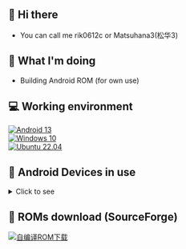 ## 👋 Hi there
- You can call me rik0612c or Matsuhana3(松华3)

## 🤔 What I'm doing
<!--- - Learning Android --->
- Building Android ROM (for own use)

<!--- 
- 👀 I’m interested in ...
- 🌱 I’m currently learning ...
- 💞️ I’m looking to collaborate on ...
- 📫 How to reach me ...
--->

<!---
rik0612c/rik0612c is a ✨ special ✨ repository because its `README.md` (this file) appears on your GitHub profile.
You can click the Preview link to take a look at your changes.
--->

## 💻 Working environment
[![Android 13](https://img.shields.io/badge/Android%2013-3ddc84?style=flat-square&logo=android&logoColor=ffffff)](https://www.android.com/android-13/)<br>
[![Windows 10](https://img.shields.io/badge/Windows%2010-00adef?style=flat-square&logo=windows&logoColor=ffffff)](#)<br>
[![Ubuntu 22.04](https://img.shields.io/badge/Ubuntu%2022%2e04-dd4814?style=flat-square&logo=ubuntu&logoColor=ffffff)](https://releases.ubuntu.com/22.04/)<br>

## 📱 Android Devices in use
<details><summary>Click to see</summary>

[![Redmi Note 4G](https://img.shields.io/badge/Redmi%20Note%204G-fd4900?style=flat-square&logo=xiaomi&logoColor=ffffff)](#)
[![Redmi 2](https://img.shields.io/badge/Redmi%202-fd4900?style=flat-square&logo=xiaomi&logoColor=ffffff)](https://www.mi.com/hongmi2)
[![Redmi Note 3](https://img.shields.io/badge/Redmi%20Note%203-fd4900?style=flat-square&logo=xiaomi&logoColor=ffffff)](https://www.mi.com/note3)
[![Redmi 3](https://img.shields.io/badge/Redmi%203-fd4900?style=flat-square&logo=xiaomi&logoColor=ffffff)](#)
[![Redmi 3S](https://img.shields.io/badge/Redmi%203S-fd4900?style=flat-square&logo=xiaomi&logoColor=ffffff)](https://www.mi.com/hongmi3s)
[![Redmi Pro](https://img.shields.io/badge/Redmi%20Pro-fd4900?style=flat-square&logo=xiaomi&logoColor=ffffff)](https://www.mi.com/redmipro)
[![Redmi 6](https://img.shields.io/badge/Redmi%206-fd4900?style=flat-square&logo=xiaomi&logoColor=ffffff)](https://www.mi.com/redmi6)
[![Redmi Note 4X](https://img.shields.io/badge/Redmi%20Note%204X-fd4900?style=flat-square&logo=xiaomi&logoColor=ffffff)](https://www.mi.com/redminote4x)
[![Redmi K20 Pro](https://img.shields.io/badge/Redmi%20K20%20Pro-fd4900?style=flat-square&logo=xiaomi&logoColor=ffffff)](https://www.mi.com/redmik20pro)<br>
[![Xiaomi Mi 2S](https://img.shields.io/badge/Xiaomi%20Mi%202S-fd4900?style=flat-square&logo=xiaomi&logoColor=ffffff)](https://p.www.xiaomi.com/zt/130406/params.html)
[![Xiaomi Mi 3TD](https://img.shields.io/badge/Xiaomi%20Mi%203TD-fd4900?style=flat-square&logo=xiaomi&logoColor=ffffff)](https://www.mi.com/mi3)
[![Xiaomi Mi PAD](https://img.shields.io/badge/Xiaomi%20Mi%20Pad-fd4900?style=flat-square&logo=xiaomi&logoColor=ffffff)](http://hd.mi.com/z/08311d/index.html)
[![Xiaomi Mi 4C](https://img.shields.io/badge/Xiaomi%20Mi%204CTC-fd4900?style=flat-square&logo=xiaomi&logoColor=ffffff)](https://www.mi.com/mi4)
[![Xiaomi Mi Note LTE](https://img.shields.io/badge/Xiaomi%20Mi%20NOTE%20LTE-fd4900?style=flat-square&logo=xiaomi&logoColor=ffffff)](https://www.mi.com/minote/specs)
[![Xiaomi Mi Note Pro](https://img.shields.io/badge/Xiaomi%20Mi%20NOTE%20Pro-fd4900?style=flat-square&logo=xiaomi&logoColor=ffffff)](http://hd.mi.com/z/07311e/index.html)<br>
[![Xiaomi Mi 4c](https://img.shields.io/badge/Xiaomi%20Mi%204c-fd4900?style=flat-square&logo=xiaomi&logoColor=ffffff)](https://www.mi.com/mi4c)
[![Xiaomi Mi 5s](https://img.shields.io/badge/Xiaomi%20Mi%205s-fd4900?style=flat-square&logo=xiaomi&logoColor=ffffff)](https://www.mi.com/mi5s)
[![Xiaomi Mi 5c](https://img.shields.io/badge/Xiaomi%20Mi%205c-fd4900?style=flat-square&logo=xiaomi&logoColor=ffffff)](https://www.mi.com/mi5c)
[![Xiaomi Mi 6](https://img.shields.io/badge/Xiaomi%20Mi%206-fd4900?style=flat-square&logo=xiaomi&logoColor=ffffff)](https://www.mi.com/mi6)
[![Xiaomi MIX 2](https://img.shields.io/badge/Xiaomi%20MIX%202-fd4900?style=flat-square&logo=xiaomi&logoColor=ffffff)](https://www.mi.com/mix2)
[![Xiaomi Mi 8](https://img.shields.io/badge/Xiaomi%20Mi%208-fd4900?style=flat-square&logo=xiaomi&logoColor=ffffff)](https://www.mi.com/tw/mi8)
[![Xiaomi MIX 4](https://img.shields.io/badge/Xiaomi%20MIX%204-fd4900?style=flat-square&logo=xiaomi&logoColor=ffffff)](https://www.mi.com/mix4)

[![Samsung GT-S7898](https://img.shields.io/badge/Samsang%20GT_S7898-1428a0?style=flat-square&logo=Samsung&logoColor=ffffff)](https://www.samsung.com/cn/support/model/GT-S7898RWACHM/)
[![Samsung SM-G3568V](https://img.shields.io/badge/Samsang%20SM_G3568V-1428a0?style=flat-square&logo=Samsung&logoColor=ffffff)](https://www.samsung.com/cn/support/model/SM-G3568HAVCHM/)
[![Samsung Galaxy Mega 6.3](https://img.shields.io/badge/Samsang%20Galaxy%20Mega%206.3-1428a0?style=flat-square&logo=Samsung&logoColor=ffffff)](#)
[![Samsung Galaxy ALPHA](https://img.shields.io/badge/Samsang%20Galaxy%20ALPHA-1428a0?style=flat-square&logo=Samsung&logoColor=ffffff)](https://www.samsung.com/hk_en/support/model/SM-G8508ZDSCHC/)
[![Samsung Galaxy on7_6](https://img.shields.io/badge/Samsang%20Galaxy%20On7_2016-1428a0?style=flat-square&logo=Samsung&logoColor=ffffff)](https://www.samsung.com/sec/support/model/SM-G610KZKAKTO/)<br>
[![Samsung Galaxy S III](https://img.shields.io/badge/Samsang%20Galaxy%20S%20III-1428a0?style=flat-square&logo=Samsung&logoColor=ffffff)](https://www.samsung.com/hk/support/model/GT-I9300RWDTGY/)
[![Samsung Galaxy S5](https://img.shields.io/badge/Samsang%20Galaxy%20S5-1428a0?style=flat-square&logo=Samsung&logoColor=ffffff)](https://www.samsung.com/cn/support/model/SM-G9008ZBACHM/)
[![Samsung Galaxy S6 Edge](https://img.shields.io/badge/Samsang%20Galaxy%20S6%20Edge-1428a0?style=flat-square&logo=Samsung&logoColor=ffffff)](https://www.samsung.com/cn/support/model/SM-G9250ZWATGY/)
[![Samsung Galaxy S7](https://img.shields.io/badge/Samsang%20Galaxy%20S7-1428a0?style=flat-square&logo=Samsung&logoColor=ffffff)](#)<br>
[![Samsung Galaxy S7 Edge](https://img.shields.io/badge/Samsang%20Galaxy%20S7%20Edge-1428a0?style=flat-square&logo=Samsung&logoColor=ffffff)](#)
[![Samsung Galaxy S8](https://img.shields.io/badge/Samsang%20Galaxy%20S8-1428a0?style=flat-square&logo=Samsung&logoColor=ffffff)](https://www.samsung.com/us/mobile/phones/galaxy-s/galaxy-s8-64gb--unlocked--sm-g950uzkaxaa)
[![Samsung Galaxy S9+](https://img.shields.io/badge/Samsang%20Galaxy%20S9+-1428a0?style=flat-square&logo=Samsung&logoColor=ffffff)](https://www.samsung.com/sec/business/smartphones/galaxy-s9/)
[![Samsung Galaxy S20 Ultra 5G](https://img.shields.io/badge/Samsang%20Galaxy%20S20%20Ultra%205G-1428a0?style=flat-square&logo=Samsung&logoColor=ffffff)](https://www.samsung.com/hk_en/support/model/SM-G9880ZAGTGY)<br>
[![Samsung Galaxy Note](https://img.shields.io/badge/Samsang%20Galaxy%20Note-1428a0?style=flat-square&logo=Samsung&logoColor=ffffff)](#)
[![Samsung Galaxy Note II](https://img.shields.io/badge/Samsang%20Galaxy%20Note%20II-1428a0?style=flat-square&logo=Samsung&logoColor=ffffff)](#)
[![Samsung Galaxy Note 3](https://img.shields.io/badge/Samsang%20Galaxy%20Note%203-1428a0?style=flat-square&logo=Samsung&logoColor=ffffff)](#)
[![Samsung Galaxy Note 3 CTC](https://img.shields.io/badge/Samsang%20Galaxy%20Note%203%20CTC-1428a0?style=flat-square&logo=Samsung&logoColor=ffffff)](#)<br>
[![Samsung Galaxy Note Edge](https://img.shields.io/badge/Samsang%20Galaxy%20Note%20Edge-1428a0?style=flat-square&logo=Samsung&logoColor=ffffff)](#)
[![Samsung Galaxy Note 5](https://img.shields.io/badge/Samsang%20Galaxy%20Note%205-1428a0?style=flat-square&logo=Samsung&logoColor=ffffff)](#)
[![Samsung Galaxy Note FE](https://img.shields.io/badge/Samsang%20Galaxy%20Note%20FE-1428a0?style=flat-square&logo=Samsung&logoColor=ffffff)](https://www.samsung.com/ph/smartphones/galaxy-note/galaxy-note-fan-edition-black-64gb-sm-n935fzkdxtc/)
[![Samsung Galaxy Note 8 Qualcomm](https://img.shields.io/badge/Samsang%20Galaxy%20Note%208_Qualcomm-1428a0?style=flat-square&logo=Samsung&logoColor=ffffff)](#)
[![Samsung Galaxy Note 8 Exynos](https://img.shields.io/badge/Samsang%20Galaxy%20Note%208_Exynos-1428a0?style=flat-square&logo=Samsung&logoColor=ffffff)](#)<br>
[![Samsung Galaxy A30 (au)](https://img.shields.io/badge/Samsang%20Galaxy%20A30%20_au-1428a0?style=flat-square&logo=Samsung&logoColor=ffffff)](#)<br>

[![PE-CL00](https://img.shields.io/badge/HUAWEI%20HONOR%206%20Plus-CE0E2D?style=flat-square&logo=HUAWEI&logoColor=ffffff)](http://sale.vmall.com/h6plus.html)
[![HONOR_MAGIC](https://img.shields.io/badge/HUAWEI%20HONOR%20Magic-CE0E2D?style=flat-square&logo=HUAWEI&logoColor=ffffff)](#)
[![HUAWEI_MATE_S](https://img.shields.io/badge/HUAWEI%20Mate%20S%20-CE0E2D?style=flat-square&logo=HUAWEI&logoColor=ffffff)](https://sale.vmall.com/ms.html)
[![HUAWEI P7](https://img.shields.io/badge/HUAWEI%20P7-CE0E2D?style=flat-square&logo=HUAWEI&logoColor=ffffff)](#)
[![HUAWEI P8](https://img.shields.io/badge/HUAWEI%20P8-CE0E2D?style=flat-square&logo=HUAWEI&logoColor=ffffff)](#)
[![HUAWEI P10 Plus eMMC](https://img.shields.io/badge/HUAWEI%20P10%20Plus%20eMMC-CE0E2D?style=flat-square&logo=HUAWEI&logoColor=ffffff)](https://consumer.huawei.com/cn/support/phones/p10-plus.html)
[![HUAWEI P20 Pro](https://img.shields.io/badge/HUAWEI%20P20%20Pro-CE0E2D?style=flat-square&logo=HUAWEI&logoColor=ffffff)](https://consumer.huawei.com/cn/support/phones/p20-pro)<br>

[![Sony Ericsson Xperia neo V](https://img.shields.io/badge/Sony_Ericsson_Xperia_neo_V-000000?style=flat-square&logo=sony&logoColor=ffffff)](#)
[![Sony Xperia X Performance](https://img.shields.io/badge/Sony_Xperia_X_Performance-000000?style=flat-square&logo=sony&logoColor=ffffff)](https://www.sony.com.hk/product/electronics/buy/zh/50358755)<br>
[![u950](https://img.shields.io/badge/ZTE%20U950-00bffe?style=flat-square&logo=android&logoColor=ffffff)](#)
[![z7mini](https://img.shields.io/badge/Nubia_Z7_Mini-ff3311?style=flat-square&logo=android&logoColor=ffffff)](#)
[![z9max](https://img.shields.io/badge/Nubia_Z9_Max-ff3311?style=flat-square&logo=android&logoColor=ffffff)](#)
[![magic](https://img.shields.io/badge/HTC%20Magic-8cc751?style=flat-square&logo=android&logoColor=ffffff)](#)
[![e8](https://img.shields.io/badge/HTC%20One%20E8-8cc751?style=flat-square&logo=android&logoColor=ffffff)](#)
[![vu3](https://img.shields.io/badge/LG%20Vu3-C70851?style=flat-square&logo=lg&logoColor=ffffff)](#)
[![n5](https://img.shields.io/badge/LG%20Nexus_5-C70851?style=flat-square&logo=lg&logoColor=ffffff)](#)
[![x5max](https://img.shields.io/badge/vivo%20X5_Max-0072b8?style=flat-square&logo=android&logoColor=ffffff)](#)
[![x5prov](https://img.shields.io/badge/vivo%20X5_ProV-0072b8?style=flat-square&logo=android&logoColor=ffffff)](https://www.vivo.com.cn/vivo/x5pro/)<br>
[![find7](https://img.shields.io/badge/OPPO%20Find%207a-1ea366?style=flat-square&logo=android&logoColor=ffffff)](#)
[![a0001](https://img.shields.io/badge/OnePlus%20One-1ea366?style=flat-square&logo=android&logoColor=ffffff)](#)
[![a2001](https://img.shields.io/badge/OnePlus%202-1ea366?style=flat-square&logo=android&logoColor=ffffff)](#)
[![rmx1901](https://img.shields.io/badge/realme%20X-FFC916?style=flat-square&logo=android&logoColor=000000)](#)
[![iqoo](https://img.shields.io/badge/iQOO%20Neo-FFC916?style=flat-square&logo=android&logoColor=000000)](#)

[![Motorola n6](https://img.shields.io/badge/Motorola%20Nexus%206-5B92FA?style=flat-square&logo=motorola&logoColor=ffffff)](#)
[![Moto X Pro](https://img.shields.io/badge/Moto%20X%20Pro-5B92FA?style=flat-square&logo=motorola&logoColor=ffffff)](#)
[![Moto Z Play](https://img.shields.io/badge/Moto%20Z%20Play-5B92FA?style=flat-square&logo=motorola&logoColor=ffffff)](#)

[![Lenovo Vibe P1](https://img.shields.io/badge/Lenovo%20Vibe%20P1-e60012?style=flat-square&logo=lenovo&logoColor=ffffff)](#)
[![ZUK Z1](https://img.shields.io/badge/ZUK%20Z1-e60012?style=flat-square&logo=lenovo&logoColor=ffffff)](#)
[![ZUK Z2](https://img.shields.io/badge/ZUK%20Z2-e60012?style=flat-square&logo=lenovo&logoColor=ffffff)](#)
[![Lemeng K12 Pro](https://img.shields.io/badge/Lemeng%20K12%20Pro-e60012?style=flat-square&logo=lenovo&logoColor=ffffff)](#)<br>

[![Pixel 6](https://img.shields.io/badge/Pixel%206-00C000?style=flat-square&logo=google&logoColor=FFFFFF&labelColor=00C000)](https://store.google.com/product/pixel_6?hl=en-US)<br>
[![x6](https://img.shields.io/badge/Letv%20Le%20X621-e60012?style=flat-square&logo=android&logoColor=ffffff)](#)<br>
[![gigaset](https://img.shields.io/badge/Gigaset%20ME%20pro-3ddc84?style=flat-square&logo=android&logoColor=ffffff)](https://item.gome.com.cn/9134231243-1123180320.html)<br>
[![xgl](https://img.shields.io/badge/Xiaogelei%20S1-3ddc84?style=flat-square&logo=android&logoColor=ffffff)](#)<br>
[![COOLPAD](https://img.shields.io/badge/coolpad%20K2-3ddc84?style=flat-square&logo=android&logoColor=ffffff)](#)
[![cool20](https://img.shields.io/badge/coolpad%20cool%2020-3ddc84?style=flat-square&logo=android&logoColor=ffffff)](#)<br>
[![m3s](https://img.shields.io/badge/MEIZU%20M3s-3ddc84?style=flat-square&logo=android&logoColor=ffffff)](#)
[![mx5](https://img.shields.io/badge/MEIZU%20MX5-3ddc84?style=flat-square&logo=android&logoColor=ffffff)](#)<br>
[![k1](https://img.shields.io/badge/GOME%20K1-3ddc84?style=flat-square&logo=android&logoColor=ffffff)](#)<br>
[![odin](https://img.shields.io/badge/SMARTISAN%20U2%20Pro-3ddc84?style=flat-square&logo=android&logoColor=ffffff)](https://www.smartisan.com/jianguopro/#/overview)<br>
[![tosot](https://img.shields.io/badge/TOSOT%20G5-3ddc84?style=flat-square&logo=android&logoColor=ffffff)](#)
</details>

## 🔗 ROMs download (SourceForge)
[![自编译ROM下载](https://img.shields.io/sourceforge/dt/matsuhana3-roms.svg)](https://sourceforge.net/projects/matsuhana3-roms/files)
